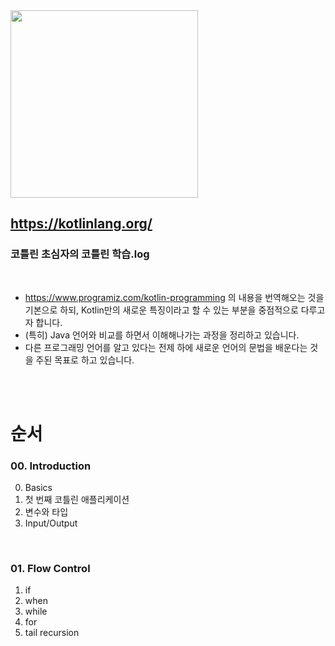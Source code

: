 <img src="https://logos-download.com/wp-content/uploads/2016/10/Kotlin_logo_wordmark.png" width=300 />

## https://kotlinlang.org/

### 코틀린 초심자의 코틀린 학습.log

<br>

* https://www.programiz.com/kotlin-programming 의 내용을 번역해오는 것을 기본으로 하되, Kotlin만의 새로운 특징이라고 할 수 있는 부분을 중점적으로 다루고자 합니다.
* (특히) Java 언어와 비교를 하면서 이해해나가는 과정을 정리하고 있습니다.
* 다른 프로그래밍 언어를 알고 있다는 전제 하에 새로운 언어의 문법을 배운다는 것을 주된 목표로 하고 있습니다.


<br><br>

# 순서

### 00. Introduction

0. Basics
1. 첫 번째 코틀린 애플리케이션
2. 변수와 타입
3. Input/Output

<br>

### 01. Flow Control

1. if
2. when
3. while
4. for
5. tail recursion
